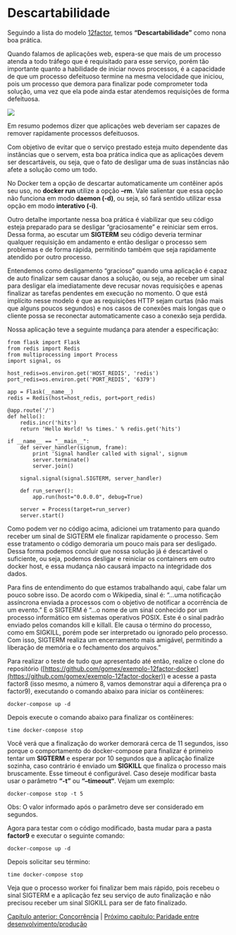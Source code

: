 # Descartabilidade

Seguindo a lista do modelo [12factor](http://12factor.net/pt_br), temos **“Descartabilidade”** como nona boa prática.

Quando falamos de aplicações web, espera-se que mais de um processo atenda a todo tráfego que é requisitado para esse serviço, porém tão importante quanto a habilidade de iniciar novos processos, é a capacidade de que um processo defeituoso termine na mesma velocidade que iniciou, pois um processo que demora para finalizar pode comprometer toda solução, uma vez que ela pode ainda estar atendemos requisições de forma defeituosa.

![](images/descartabilidade1.png)

Em resumo podemos dizer que aplicações web deveriam ser capazes de remover rapidamente processos defeituosos.


Com objetivo de evitar que o serviço prestado esteja muito dependente das instâncias que o servem, esta boa prática indica que as aplicações devem ser descartáveis, ou seja, que o fato de desligar uma de suas instâncias não afete a solução como um todo.

No Docker tem a opção de descartar automaticamente um contêiner após seu uso, no **docker run** utilize a opção **–rm**. Vale salientar que essa opção não funciona em modo **daemon (-d)**, ou seja, só fará sentido utilizar essa opção em modo **interativo (-i)**.

Outro detalhe importante nessa boa prática é viabilizar que seu código esteja preparado para se desligar “graciosamente” e reiniciar sem erros. Dessa forma, ao escutar um **SIGTERM** seu código deveria terminar qualquer requisição em andamento e então desligar o processo sem problemas e de forma rápida, permitindo também que seja rapidamente atendido por outro processo.

Entendemos como desligamento “gracioso” quando uma aplicação é capaz de auto finalizar sem causar danos a solução, ou seja, ao receber um sinal para desligar ela imediatamente deve recusar novas requisições e apenas finalizar as tarefas pendentes em execução no momento. O que está implícito nesse modelo é que as requisições HTTP sejam curtas (não mais que alguns poucos segundos) e nos casos de conexões mais longas que o cliente possa se reconectar automaticamente caso a conexão seja perdida.

Nossa aplicação teve a seguinte mudança para atender a especificação:

```
from flask import Flask
from redis import Redis
from multiprocessing import Process
import signal, os

host_redis=os.environ.get('HOST_REDIS', 'redis')
port_redis=os.environ.get('PORT_REDIS', '6379')

app = Flask(__name__)
redis = Redis(host=host_redis, port=port_redis)

@app.route('/')
def hello():
    redis.incr('hits')
    return 'Hello World! %s times.' % redis.get('hits')

if __name__ == "__main__":
    def server_handler(signum, frame):
        print 'Signal handler called with signal', signum
        server.terminate()
        server.join()

    signal.signal(signal.SIGTERM, server_handler)

    def run_server():
        app.run(host="0.0.0.0", debug=True)

    server = Process(target=run_server)
    server.start()
```

Como podem ver no código acima, adicionei um tratamento para quando receber um sinal de SIGTERM ele finalizar rapidamente o processo. Sem esse tratamento o código demoraria um pouco mais para ser desligado. Dessa forma podemos concluir que nossa solução já é descartável o suficiente, ou seja, podemos desligar e reiniciar os containers em outro docker host, e essa mudança não causará impacto na integridade dos dados.

Para fins de entendimento do que estamos trabalhando aqui, cabe falar um pouco sobre isso. De acordo com o Wikipedia, sinal é: “…uma notificação assíncrona enviada a processos com o objetivo de notificar a ocorrência de um evento.” E o SIGTERM é “…o nome de um sinal conhecido por um processo informático em sistemas operativos POSIX. Este é o sinal padrão enviado pelos comandos kill e killall. Ele causa o término do processo, como em SIGKILL, porém pode ser interpretado ou ignorado pelo processo. Com isso, SIGTERM realiza um encerramento mais amigável, permitindo a liberação de memória e o fechamento dos arquivos.”

Para realizar o teste de tudo que apresentado até então, realize o clone do repositório ([https://github.com/gomex/exemplo-12factor-docker](https://github.com/gomex/exemplo-12factor-docker)) e acesse a pasta factor8 (isso mesmo, a número 8, vamos demonstrar aqui a diferença pra o factor9), executando o comando abaixo para iniciar os contêineres:

```
docker-compose up -d
```

Depois execute o comando abaixo para finalizar os contêineres:

```
time docker-compose stop
```

Você verá que a finalização do worker demorará cerca de 11 segundos, isso porque o comportamento do docker-compose para finalizar é primeiro tentar um **SIGTERM** e esperar por 10 segundos que a aplicação finalize sozinha, caso contrário é enviado um **SIGKILL** que finaliza o processo mais bruscamente. Esse timeout é configurável. Caso deseje modificar basta usar o parâmetro **“-t”** ou **“–timeout“**. Vejam um exemplo:

```
docker-compose stop -t 5
```

Obs: O valor informado após o parâmetro deve ser considerado em segundos.

Agora para testar com o código modificado, basta mudar para a pasta **factor9** e executar o seguinte comando:

```
docker-compose up -d
```

Depois solicitar seu término:

```
time docker-compose stop
```

Veja que o processo worker foi finalizar bem mais rápido, pois recebeu o sinal SIGTERM e a aplicação fez seu serviço de auto finalização e não precisou receber um sinal SIGKILL para ser de fato finalizado.

[Capítulo anterior: Concorrência](concorrencia.md) | [Próximo capítulo: Paridade entre desenvolvimento/produção](paridade.md)